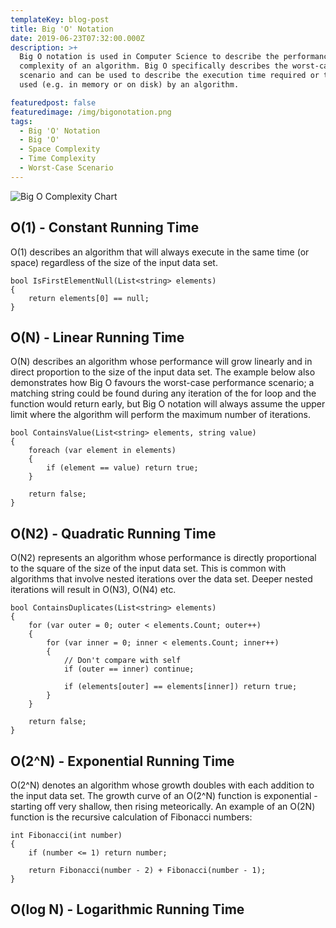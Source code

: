 ```yaml
---
templateKey: blog-post
title: Big 'O' Notation
date: 2019-06-23T07:32:00.000Z
description: >+
  Big O notation is used in Computer Science to describe the performance or
  complexity of an algorithm. Big O specifically describes the worst-case
  scenario and can be used to describe the execution time required or the space
  used (e.g. in memory or on disk) by an algorithm.

featuredpost: false
featuredimage: /img/bigonotation.png
tags:
  - Big 'O' Notation
  - Big 'O'
  - Space Complexity
  - Time Complexity
  - Worst-Case Scenario
---
```

![Big O Complexity Chart](/img/bigocomplexitychart.jpeg "Big O Complexity Chart")

## O(1) - Constant Running Time

O(1) describes an algorithm that will always execute in the same time (or space) regardless of the size of the input data set.

```
bool IsFirstElementNull(List<string> elements)
{
    return elements[0] == null;
}
```

## O(N) - Linear Running Time

O(N) describes an algorithm whose performance will grow linearly and in direct proportion to the size of the input data set. The example below also demonstrates how Big O favours the worst-case performance scenario; a matching string could be found during any iteration of the for loop and the function would return early, but Big O notation will always assume the upper limit where the algorithm will perform the maximum number of iterations.

```
bool ContainsValue(List<string> elements, string value)
{
    foreach (var element in elements)
    {
        if (element == value) return true;
    }

    return false;
}
```

## O(N2) - Quadratic Running Time

O(N2) represents an algorithm whose performance is directly proportional to the square of the size of the input data set. This is common with algorithms that involve nested iterations over the data set. Deeper nested iterations will result in O(N3), O(N4) etc.

```
bool ContainsDuplicates(List<string> elements)
{
    for (var outer = 0; outer < elements.Count; outer++)
    {
        for (var inner = 0; inner < elements.Count; inner++)
        {
            // Don't compare with self
            if (outer == inner) continue;

            if (elements[outer] == elements[inner]) return true;
        }
    }

    return false;
}
```

## O(2^N) - Exponential Running Time

O(2^N) denotes an algorithm whose growth doubles with each addition to the input data set. The growth curve of an O(2^N) function is exponential - starting off very shallow, then rising meteorically. An example of an O(2N) function is the recursive calculation of Fibonacci numbers:

```
int Fibonacci(int number)
{
    if (number <= 1) return number;

    return Fibonacci(number - 2) + Fibonacci(number - 1);
}
```

## O(log N) - Logarithmic Running Time
